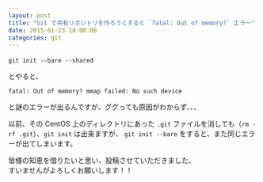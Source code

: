 ```yaml
---
layout: post
title: "Git で共有リポジトリを作ろうとすると `fatal: Out of memory?` エラー"
date: 2015-01-23 18:00:08
categories: git
---
```

<pre><code>git init --bare --shared　
</code></pre>

<p>とやると、</p>

<pre><code>fatal: Out of memory? mmap failed: No such device
</code></pre>

<p>と謎のエラーが出るんですが、ググっても原因がわからず、、、</p>

<p>以前、その CentOS 上のディレクトリにあった <code>.git</code> ファイルを消しても（<code>rm -rf .git</code>）、<code>git init</code> は出来ますが、 <code>git init --bare</code> をすると、また同じエラーが出てしまいます。</p>

<p>皆様の知恵を借りたいと思い、投稿させていただきました、  <br>
すいませんがよろしくお願いします！！</p>

